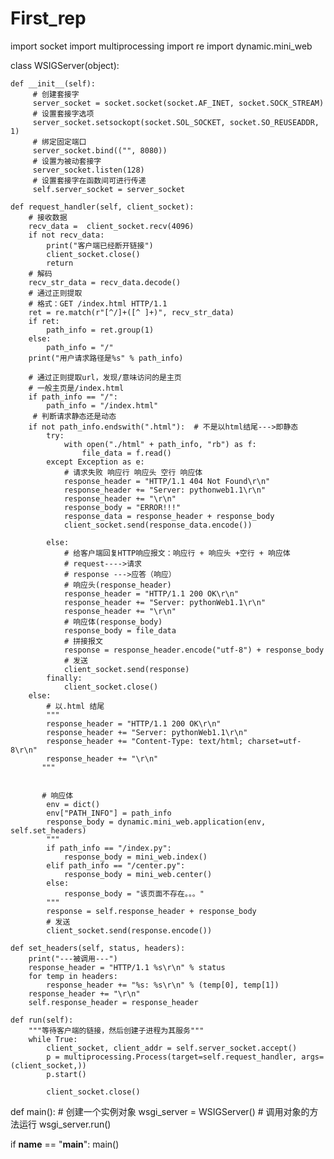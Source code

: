 # First_rep

import socket
import multiprocessing
import re
import dynamic.mini_web


class WSIGServer(object):

    def __init__(self):
         # 创建套接字
         server_socket = socket.socket(socket.AF_INET, socket.SOCK_STREAM)
         # 设置套接字选项
         server_socket.setsockopt(socket.SOL_SOCKET, socket.SO_REUSEADDR, 1)
         # 绑定固定端口
         server_socket.bind(("", 8080))
         # 设置为被动套接字
         server_socket.listen(128)
         # 设置套接字在函数间可进行传递
         self.server_socket = server_socket

    def request_handler(self, client_socket):
        # 接收数据
        recv_data =  client_socket.recv(4096)
        if not recv_data:
            print("客户端已经断开链接")
            client_socket.close()
            return
        # 解码
        recv_str_data = recv_data.decode()
        # 通过正则提取
        # 格式：GET /index.html HTTP/1.1
        ret = re.match(r"[^/]+([^ ]+)", recv_str_data)
        if ret:
            path_info = ret.group(1)
        else:
            path_info = "/"
        print("用户请求路径是%s" % path_info)

        # 通过正则提取url，发现/意味访问的是主页
        # 一般主页是/index.html
        if path_info == "/":
            path_info = "/index.html"
         # 判断请求静态还是动态
        if not path_info.endswith(".html"):  # 不是以html结尾--->即静态       
            try:
                with open("./html" + path_info, "rb") as f:
                    file_data = f.read()
            except Exception as e:
                # 请求失败 响应行 响应头 空行 响应体
                response_header = "HTTP/1.1 404 Not Found\r\n"
                response_header += "Server: pythonweb1.1\r\n"
                response_header += "\r\n"
                response_body = "ERROR!!!"
                response_data = response_header + response_body
                client_socket.send(response_data.encode())

            else:
                # 给客户端回复HTTP响应报文：响应行 + 响应头 +空行 + 响应体
                # request---->请求
                # response --->应答（响应）
                # 响应头(response_header)
                response_header = "HTTP/1.1 200 OK\r\n"
                response_header += "Server: pythonWeb1.1\r\n"
                response_header += "\r\n"
                # 响应体(response_body)
                response_body = file_data
                # 拼接报文
                response = response_header.encode("utf-8") + response_body
                # 发送
                client_socket.send(response)
            finally:
                client_socket.close()
        else:
            # 以.html 结尾
            """            
            response_header = "HTTP/1.1 200 OK\r\n"
            response_header += "Server: pythonWeb1.1\r\n"
            response_header += "Content-Type: text/html; charset=utf-8\r\n"
            response_header += "\r\n"
           """


           # 响应体
            env = dict()
            env["PATH_INFO"] = path_info
            response_body = dynamic.mini_web.application(env, self.set_headers)
            """
            if path_info == "/index.py":
                response_body = mini_web.index()
            elif path_info == "/center.py":
                response_body = mini_web.center()
            else:
                response_body = "该页面不存在。。。"
            """
            response = self.response_header + response_body
            # 发送
            client_socket.send(response.encode())

    def set_headers(self, status, headers):
        print("---被调用---")
        response_header = "HTTP/1.1 %s\r\n" % status
        for temp in headers:
            response_header += "%s: %s\r\n" % (temp[0], temp[1])
        response_header += "\r\n"
        self.response_header = response_header

    def run(self):
        """等待客户端的链接，然后创建子进程为其服务"""
        while True:
            client_socket, client_addr = self.server_socket.accept()
            p = multiprocessing.Process(target=self.request_handler, args=(client_socket,))
            p.start()

            client_socket.close()
def main():
    # 创建一个实例对象
    wsgi_server = WSIGServer()
    # 调用对象的方法运行
    wsgi_server.run()

if __name__ == "__main__":
    main()
